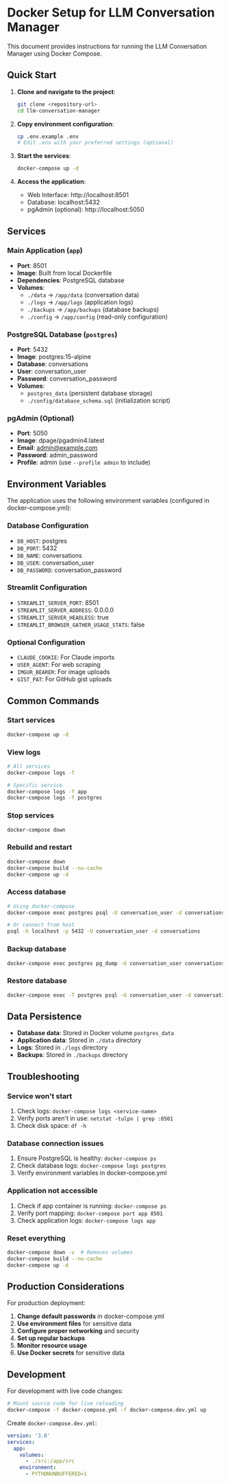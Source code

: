 # Docker Setup for LLM Conversation Manager

This document provides instructions for running the LLM Conversation Manager using Docker Compose.

## Quick Start

1. **Clone and navigate to the project**:
   ```bash
   git clone <repository-url>
   cd llm-conversation-manager
   ```

2. **Copy environment configuration**:
   ```bash
   cp .env.example .env
   # Edit .env with your preferred settings (optional)
   ```

3. **Start the services**:
   ```bash
   docker-compose up -d
   ```

4. **Access the application**:
   - Web Interface: http://localhost:8501
   - Database: localhost:5432
   - pgAdmin (optional): http://localhost:5050

## Services

### Main Application (`app`)
- **Port**: 8501
- **Image**: Built from local Dockerfile
- **Dependencies**: PostgreSQL database
- **Volumes**: 
  - `./data` → `/app/data` (conversation data)
  - `./logs` → `/app/logs` (application logs)
  - `./backups` → `/app/backups` (database backups)
  - `./config` → `/app/config` (read-only configuration)

### PostgreSQL Database (`postgres`)
- **Port**: 5432
- **Image**: postgres:15-alpine
- **Database**: conversations
- **User**: conversation_user
- **Password**: conversation_password
- **Volumes**: 
  - `postgres_data` (persistent database storage)
  - `./config/database_schema.sql` (initialization script)

### pgAdmin (Optional)
- **Port**: 5050
- **Image**: dpage/pgadmin4:latest
- **Email**: admin@example.com
- **Password**: admin_password
- **Profile**: admin (use `--profile admin` to include)

## Environment Variables

The application uses the following environment variables (configured in docker-compose.yml):

### Database Configuration
- `DB_HOST`: postgres
- `DB_PORT`: 5432
- `DB_NAME`: conversations
- `DB_USER`: conversation_user
- `DB_PASSWORD`: conversation_password

### Streamlit Configuration
- `STREAMLIT_SERVER_PORT`: 8501
- `STREAMLIT_SERVER_ADDRESS`: 0.0.0.0
- `STREAMLIT_SERVER_HEADLESS`: true
- `STREAMLIT_BROWSER_GATHER_USAGE_STATS`: false

### Optional Configuration
- `CLAUDE_COOKIE`: For Claude imports
- `USER_AGENT`: For web scraping
- `IMGUR_BEARER`: For image uploads
- `GIST_PAT`: For GitHub gist uploads

## Common Commands

### Start services
```bash
docker-compose up -d
```

### View logs
```bash
# All services
docker-compose logs -f

# Specific service
docker-compose logs -f app
docker-compose logs -f postgres
```

### Stop services
```bash
docker-compose down
```

### Rebuild and restart
```bash
docker-compose down
docker-compose build --no-cache
docker-compose up -d
```

### Access database
```bash
# Using docker-compose
docker-compose exec postgres psql -U conversation_user -d conversations

# Or connect from host
psql -h localhost -p 5432 -U conversation_user -d conversations
```

### Backup database
```bash
docker-compose exec postgres pg_dump -U conversation_user conversations > backup.sql
```

### Restore database
```bash
docker-compose exec -T postgres psql -U conversation_user -d conversations < backup.sql
```

## Data Persistence

- **Database data**: Stored in Docker volume `postgres_data`
- **Application data**: Stored in `./data` directory
- **Logs**: Stored in `./logs` directory
- **Backups**: Stored in `./backups` directory

## Troubleshooting

### Service won't start
1. Check logs: `docker-compose logs <service-name>`
2. Verify ports aren't in use: `netstat -tulpn | grep :8501`
3. Check disk space: `df -h`

### Database connection issues
1. Ensure PostgreSQL is healthy: `docker-compose ps`
2. Check database logs: `docker-compose logs postgres`
3. Verify environment variables in docker-compose.yml

### Application not accessible
1. Check if app container is running: `docker-compose ps`
2. Verify port mapping: `docker-compose port app 8501`
3. Check application logs: `docker-compose logs app`

### Reset everything
```bash
docker-compose down -v  # Removes volumes
docker-compose build --no-cache
docker-compose up -d
```

## Production Considerations

For production deployment:

1. **Change default passwords** in docker-compose.yml
2. **Use environment files** for sensitive data
3. **Configure proper networking** and security
4. **Set up regular backups**
5. **Monitor resource usage**
6. **Use Docker secrets** for sensitive data

## Development

For development with live code changes:

```bash
# Mount source code for live reloading
docker-compose -f docker-compose.yml -f docker-compose.dev.yml up
```

Create `docker-compose.dev.yml`:
```yaml
version: '3.8'
services:
  app:
    volumes:
      - ./src:/app/src
    environment:
      - PYTHONUNBUFFERED=1
```